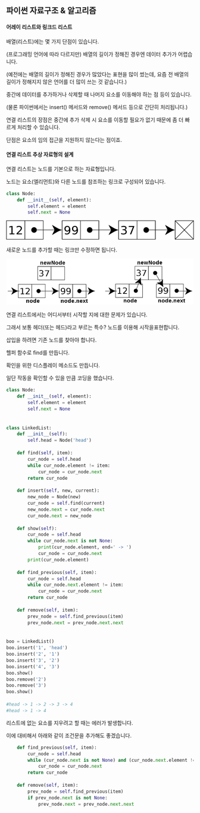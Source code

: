## 파이썬 자료구조 & 알고리즘





#### 어레이 리스트와 링크드 리스트

 

배열(리스트)에는 몇 가지 단점이 있습니다. 

(프로그래밍 언어에 따라 다르지만) 배열의 길이가 정해진 경우엔 데이터 추가가 어렵습니다.

(예전에는 배열의 길이가 정해진 경우가 많았다는 표현을 많이 썼는데, 요즘 전 배열의 길이가 정해지지 않은 언어를 더 많이 쓰는 것 같습니다.)

 

중간에 데이터를 추가하거나 삭제할 때 나머지 요소를 이동해야 하는 점 등이 있습니다. 

(물론 파이썬에서는 insert() 메서드와 remove() 메서드 등으로 간단히 처리됩니다.)

 

연결 리스트의 장점은 중간에 추가 삭제 시 요소를 이동할 필요가 없기 때문에 좀 더 빠르게 처리할 수 있습니다.

단점은 요소의 임의 접근을 지원하지 않는다는 점이죠. 

 

#### 연결 리스트 추상 자료형의 설계

연결 리스트는 노드를 기본으로 하는 자료형입니다. 

노드는 요소(엘리먼트)와 다른 노드를 참조하는 링크로 구성되어 있습니다. 

```python
class Node:
    def __init__(self, element):
        self.element = element
        self.next = None
```

 



![img](assets/img.png)



새로운 노드를 추가할 때는 링크만 수정하면 됩니다. 

 

![img](assets/img-1590821348673.png)

 

연결 리스트에서는 어디서부터 시작할 지에 대한 문제가 있습니다.



그래서 보통 헤더(또는 헤드)라고 부르는 특수? 노드를 이용해 시작을표현합니다.



삽입을 하려면 기존 노드를 찾아야 합니다.

헬퍼 함수로 find를 만듭니다.



확인을 위한 디스플레이 메소드도 만듭니다.



일단 작동을 확인할 수 있을 만큼 코딩을 했습니다.

```python
class Node:
    def __init__(self, element):
        self.element = element
        self.next = None


class LinkedList:
    def __init__(self):
        self.head = Node('head')

    def find(self, item):
        cur_node = self.head
        while cur_node.element != item:
            cur_node = cur_node.next
        return cur_node

    def insert(self, new, current):
        new_node = Node(new)
        cur_node = self.find(current)
        new_node.next = cur_node.next
        cur_node.next = new_node

    def show(self):
        cur_node = self.head
        while cur_node.next is not None:
            print(cur_node.element, end=' -> ')
            cur_node = cur_node.next
        print(cur_node.element)

    def find_previous(self, item):
        cur_node = self.head
        while cur_node.next.element != item:
            cur_node = cur_node.next
        return cur_node

    def remove(self, item):
        prev_node = self.find_previous(item)
        prev_node.next = prev_node.next.next


boo = LinkedList()
boo.insert('1', 'head')
boo.insert('2', '1')
boo.insert('3', '2')
boo.insert('4', '3')
boo.show()
boo.remove('2')
boo.remove('3')
boo.show()

#head -> 1 -> 2 -> 3 -> 4
#head -> 1 -> 4
```

 

리스트에 없는 요소를 지우려고 할 때는 에러가 발생합니다.

이에 대비해서 아래와 같이 조건문을 추가해도 좋겠습니다. 

```python
    def find_previous(self, item):
        cur_node = self.head
        while (cur_node.next is not None) and (cur_node.next.element != item):
            cur_node = cur_node.next
        return cur_node

    def remove(self, item):
        prev_node = self.find_previous(item)
        if prev_node.next is not None:
            prev_node.next = prev_node.next.next
```



